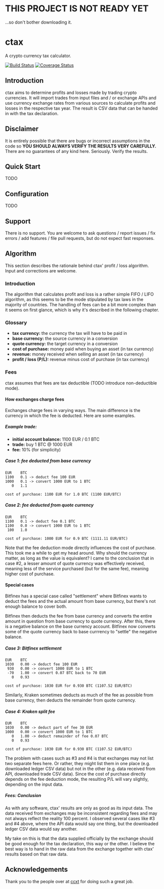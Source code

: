 # THIS PROJECT IS NOT READY YET

...so don't bother downloading it.

# ctax

A crypto currency tax calculator. 

[![Build Status](https://travis-ci.org/sebastianhaberey/ctax.svg?branch=master)](https://travis-ci.org/sebastianhaberey/ctax)
[![Coverage Status](https://coveralls.io/repos/github/sebastianhaberey/ctax/badge.svg?branch=master)](https://coveralls.io/github/sebastianhaberey/ctax?branch=master)

## Introduction

ctax aims to determine profits and losses made by trading crypto currencies.
It will import trades from input files and / or exchange APIs and use currency exchange rates 
from various sources to calculate profits and losses in the respective tax year. 
The result is CSV data that can be handed in with the tax declaration. 

## Disclaimer

It is entirely possible that there are bugs or incorrect assumptions
in the code so **YOU SHOULD ALWAYS VERIFY THE RESULTS VERY CAREFULLY.** 
There are no guarantees of any kind here. Seriously. Verify the results.

## Quick Start

TODO

## Configuration

TODO

## Support

There is no support. You are welcome to ask questions / report issues / fix errors / add features / 
file pull requests, but do not expect fast responses.

## Algorithm

This section describes the rationale behind ctax' profit / loss algorithm. Input and corrections are welcome.

### Introduction

The algorithm that calculates profit and loss is a rather simple FIFO / LIFO algorithm, as
this seems to be the mode stipulated by tax laws in the majority of countries. The handling of fees
can be a bit more complex than it seems on first glance, which is why it's described in the following chapter.

### Glossary

- **tax currency:** the currency the tax will have to be paid in
- **base currency:** the source currency in a conversion
- **quote currency:** the target currency in a conversion
- **cost of purchase:** money paid when buying an asset (in tax currency)
- **revenue:** money received when selling an asset (in tax currency)
- **profit / loss (P/L):** revenue minus cost of purchase (in tax currency)

### Fees

ctax assumes that fees are tax deductible (TODO introduce non-deductible mode).

#### How exchanges charge fees

Exchanges charge fees in varying ways. The main difference is the 
currency in which the fee is deducted. Here are some examples.

##### Example trade:

- **initial account balance:** 1100 EUR / 0.1 BTC
- **trade:** buy 1 BTC @ 1000 EUR
- **fee:** 10% (for simplicity)

##### Case 1: fee deducted from base currency

```
EUR    BTC
1100   0.1 -> deduct fee 100 EUR
1000   0.1 -> convert 1000 EUR to 1 BTC
   0   1.1

cost of purchase: 1100 EUR for 1.0 BTC (1100 EUR/BTC)
```

##### Case 2: fee deducted from quote currency

```
EUR    BTC
1100   0.1 -> deduct fee 0.1 BTC
1100   0.0 -> convert 1000 EUR to 1 BTC
 100   1.0

cost of purchase: 1000 EUR for 0.9 BTC (1111.11 EUR/BTC)
```

Note that the fee deduction mode directly influences the cost of purchase.
This took me a while to get my head around. Why should the currency matter,
as long as the value is equivalent? I came to the conclusion that in case #2,
a lesser amount of quote currency was effectively received, 
meaning less of the service purchased (but for the same fee), 
meaning higher cost of purchase. 

#### Special cases

Bitfinex has a special case called "settlement" where Bitfinex wants to deduct the fees 
and the actual amount from base currency, but there's not enough balance to cover both.

Bitfinex then deducts the fee from base currency and converts the entire amount in question 
from base currency to quote currency. After this, there is a negative balance on the base 
currency account. Bitfinex now converts some of the quote currency back to base currrency 
to "settle" the negative balance.

##### Case 3: Bitfinex settlement

```
EUR    BTC
1030   0.00 -> deduct fee 100 EUR
 930   0.00 -> convert 1000 EUR to 1 BTC
 -70   1.00 -> convert 0.07 BTC back to 70 EUR
   0   0.93 

cost of purchase: 1030 EUR for 0.930 BTC (1107.52 EUR/BTC)
```

Similarly, Kraken sometimes deducts as much of the fee as possible from base currency, 
then deducts the remainder from quote currency.

##### Case 4: Kraken split fee

```
EUR    BTC
1030   0.00 -> deduct part of fee 30 EUR
1000   0.00 -> convert 1000 EUR to 1 BTC
   0   1.00 -> deduct remainder of fee 0.07 BTC
   0   0.93 

cost of purchase: 1030 EUR for 0.930 BTC (1107.52 EUR/BTC)
```

The problem with cases such as #3 and #4 is that exchanges may not list two separate fees here. 
Or rather, they might list them in one place (e.g. downloaded ledger CSV data) but not in the other 
(e.g. data received from API, downloaded trade CSV data). Since the cost of purchase directly
depends on the fee deduction mode, the resulting P/L will vary slightly, depending on the
input data.

##### Fees: Conclusion

As with any software, ctax' results are only as good as its input data. 
The data received from exchanges may be inconsistent regarding fees and may not always 
reflect the reality 100 percent. I observed several cases like #3 and #4 above, 
where the API data would say one thing, but the downloaded ledger CSV data would say another. 

My take on this is that the data supplied officially by the exchange should be good
enough for the tax declaration, this way or the other. I believe the best way is to hand 
in the raw data from the exchange together with ctax' results based on that raw data.

## Acknowledgements

Thank you to the people over at [ccxt](https://github.com/ccxt/ccxt) for doing such a great job.